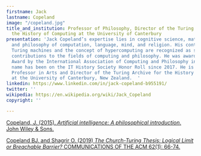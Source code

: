 ```yaml
---
firstname: Jack
lastname: Copeland
image: "/copeland.jpg"
title_and_institution: Professor of Philosophy, Director of the Turing Archive for
  the History of Computing at the University of Canterbury
presentation: 'Jack Copeland’s expertise lies in cognitive science, mathematical logic,
  and philosophy of computation, language, mind, and religion. His contributions on
  Turing machines and the concept of hypercomputing are recognized as substantial
  contributions to the fields of computing and philosophy. He was awarded a Covey
  Award by the International Association of Computing and Philosophy in 2016 and his
  name has been on the IT History Society Honor Roll since 2017. He is Distinguished
  Professor in Arts and Director of the Turing Archive for the History of Computing
  at the University of Canterbury, New Zealand.  '
linkedin: https://www.linkedin.com/in/jack-copeland-b955191/
twitter: ''
wikipedia: https://en.wikipedia.org/wiki/Jack_Copeland
copyright: ''

---
```

[Copeland, J. (2015). _Artificial intelligence: A philosophical introduction_. John Wiley & Sons.](https://books.google.fr/books?hl=en&lr=&id=T05ICgAAQBAJ&oi=fnd&pg=PP1&dq=Jack+Copeland&ots=NVMuXq5TkD&sig=Ljk73dxHVLYJfye8mg4TWp0176U&redir_esc=y#v=onepage&q=Jack%20Copeland&f=false "Copeland, J. (2015). Artificial intelligence: A philosophical introduction. John Wiley & Sons.")

[Copeland BJ. and Shagrir O. (2019) _The Church-Turing Thesis: Logical Limit or Breachable Barrier?_ COMMUNICATIONS OF THE ACM 62(1): 66-74. ](https://dl.acm.org/doi/pdf/10.1145/3198448 "Copeland BJ. and Shagrir O. (2019) The Church-Turing Thesis: Logical Limit or Breachable Barrier? COMMUNICATIONS OF THE ACM 62(1): 66-74. ")